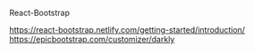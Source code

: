 
React-Bootstrap

https://react-bootstrap.netlify.com/getting-started/introduction/
https://epicbootstrap.com/customizer/darkly


